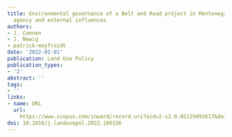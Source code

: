 ```yaml
---
title: Environmental governance of a Belt and Road project in Montenegro – National
  agency and external influences
authors:
- J. Coenen
- J. Newig
- patrick-meyfroidt
date: '2022-01-01'
publication: Land Use Policy
publication_types:
- '2'
abstract: ''
tags:
- ''
links:
- name: URL
  url: 
    https://www.scopus.com/inward/record.uri?eid=2-s2.0-85129493617&doi=10.1016%2fj.landusepol.2022.106136&partnerID=40&md5=6b805d7440cff353ce03d80cfb26c680
doi: 10.1016/j.landusepol.2022.106136
---
```

